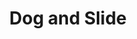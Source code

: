 ---
pid: ws108
title: Dog and Slide
location_transcription: Wasinton Square park
coordinates: 
zipcode: '19106'
gen_neighborhood: Center City
neighborhood: Society Hill,Old City
outside_phl: 
age: '8'
age_range: 6-13
instagram: 
image_file_name: ws_108.jpg
proposal_transcription: |-
  Dog and Slide
  for puppys, small dogs and and all dogs big dogs
topic: Animals
topic_summary: '0'
type: Park,Playground
keywords_other: dogs, dog, dog park, washington square, slide
credit: Emerson - Girl
image_labels: 
twitter: 
facebook: 
permalink: "/monuments/ws108/"
layout: item-page
---